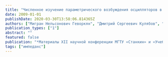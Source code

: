 ```yaml
---
title: "Численное изучение параметрического возбуждения осцилляторов в зависимости от импеданса и частоты"
date: 2009-01-01
publishDate: 2020-03-30T13:58:06.814365Z
authors: ["Мигран Нельсонович Геворкян", "Дмитрий Сергеевич Кулябов", "Леонид Антонович Севастьянов"]
publication_types: ["1"]
abstract: ""
featured: false
publication: "*Материалы XII научной конференции МГТУ «Станкин» и «Учебно-научного центра математического моделирования МГТУ «Станкин» – ИММ РАН» по математическому моделированию и информатике: Программа. Сборник докладов*"
tags: ["импеданс"]
---
```


